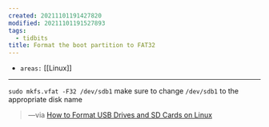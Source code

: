 ```yaml
---
created: 20211101191427820
modified: 20211101191527893
tags:
  - tidbits
title: Format the boot partition to FAT32
---
```


- `areas:` [[Linux]]

---

`sudo mkfs.vfat -F32 /dev/sdb1` make sure to change `/dev/sdb1` to the appropriate disk name

> —via [How to Format USB Drives and SD Cards on Linux](#%20Linuxize%7Chttps%3A%2F%2Flinuxize.com%2Fpost%2Fhow-to-format-usb-sd-card-linux%2F)
